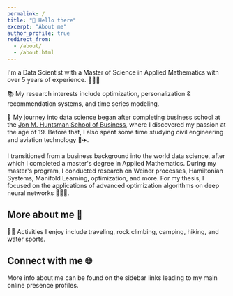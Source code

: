 ```yaml
---
permalink: /
title: "👋 Hello there"
excerpt: "About me"
author_profile: true
redirect_from: 
  - /about/
  - /about.html
---
```


<!-- ![Beach staring](/images/staring_at_the_beach.jpg){: .align-right width="300px"} -->
I'm a Data Scientist with a Master of Science in Applied Mathematics with over 5 years of experience. 👨🏻‍💻

📚 My research interests include optimization, personalization & recommendation systems, and time series modeling.

🚀 My journey into data science began after completing business school at the [Jon M. Huntsman School of Business](https://huntsman.usu.edu/), where I discovered my passion at the age of 19. Before that, I also spent some time studying civil engineering and aviation technology 🥸✈️.

I transitioned from a business background into the world data science, after which I completed a master's degree in Applied Mathematics. During my master's program, I conducted research on Weiner processes, Hamiltonian Systems, Manifold Learning, optimization, and more. For my thesis, I focused on the applications of advanced optimization algorithms on deep neural networks 👨🏻‍💻.

## More about me 🫡
🏂🏻 Activities I enjoy include traveling, rock climbing, camping, hiking, and water sports.

<!-- ![Utah Walks](/images/utah-walks.jpg) -->
<!-- ![Grand Canyon](/images/grand_canyon.png) -->
<!-- ![Arches National Park](/images/archesnationalpark.JPG) -->

Connect with me 🌐
------
More info about me can be found on the sidebar links leading to my main online presence profiles.
